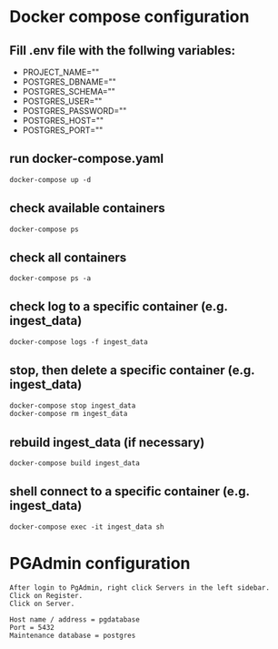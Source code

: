 # Docker compose configuration

## Fill .env file with the follwing variables:
- PROJECT_NAME=""
- POSTGRES_DBNAME=""
- POSTGRES_SCHEMA=""
- POSTGRES_USER=""
- POSTGRES_PASSWORD=""
- POSTGRES_HOST=""
- POSTGRES_PORT=""

## run docker-compose.yaml
```dockerfile
docker-compose up -d
```

## check available containers
```dockerfile
docker-compose ps
```

## check all containers
```dockerfile
docker-compose ps -a
```

## check log to a specific container (e.g. ingest_data)
```dockerfile
docker-compose logs -f ingest_data
```

## stop, then delete a specific container (e.g. ingest_data)
```dockerfile
docker-compose stop ingest_data
docker-compose rm ingest_data
```

## rebuild ingest_data (if necessary)
```dockerfile
docker-compose build ingest_data
```

## shell connect to a specific container (e.g. ingest_data)
```dockerfile
docker-compose exec -it ingest_data sh
```

# PGAdmin configuration

```
After login to PgAdmin, right click Servers in the left sidebar.
Click on Register.
Click on Server.
``````

```
Host name / address = pgdatabase
Port = 5432
Maintenance database = postgres
```
